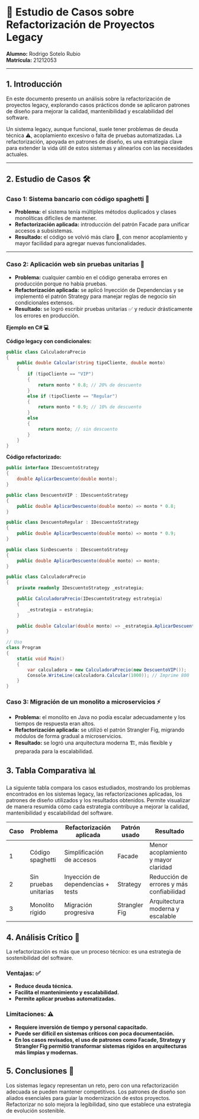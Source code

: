 # 📑 Estudio de Casos sobre Refactorización de Proyectos Legacy

**Alumno:** Rodrigo Sotelo Rubio  
**Matrícula:** 21212053

---

## 1. Introducción 

En este documento presento un análisis sobre la refactorización de proyectos legacy, explorando casos prácticos donde se aplicaron patrones de diseño para mejorar la calidad, mantenibilidad y escalabilidad del software.

Un sistema legacy, aunque funcional, suele tener problemas de deuda técnica ⚠️, acoplamiento excesivo o falta de pruebas automatizadas. La refactorización, apoyada en patrones de diseño, es una estrategia clave para extender la vida útil de estos sistemas y alinearlos con las necesidades actuales.

---

## 2. Estudio de Casos 🛠️

### Caso 1: Sistema bancario con código spaghetti 🍝

- **Problema:** el sistema tenía múltiples métodos duplicados y clases monolíticas difíciles de mantener.  
- **Refactorización aplicada:** introducción del patrón Facade para unificar accesos a subsistemas.  
- **Resultado:** el código se volvió más claro 📝, con menor acoplamiento y mayor facilidad para agregar nuevas funcionalidades.

---

### Caso 2: Aplicación web sin pruebas unitarias 🐞

- **Problema:** cualquier cambio en el código generaba errores en producción porque no había pruebas.  
- **Refactorización aplicada:** se aplicó Inyección de Dependencias y se implementó el patrón Strategy para manejar reglas de negocio sin condicionales extensos.  
- **Resultado:** se logró escribir pruebas unitarias ✅ y reducir drásticamente los errores en producción.

**Ejemplo en C# 💻**

**Código legacy con condicionales:**

```csharp
public class CalculadoraPrecio
{
    public double Calcular(string tipoCliente, double monto)
    {
        if (tipoCliente == "VIP")
        {
            return monto * 0.8; // 20% de descuento
        }
        else if (tipoCliente == "Regular")
        {
            return monto * 0.9; // 10% de descuento
        }
        else
        {
            return monto; // sin descuento
        }
    }
}
```

**Código refactorizado:**


```csharp
public interface IDescuentoStrategy
{
    double AplicarDescuento(double monto);
}

public class DescuentoVIP : IDescuentoStrategy
{
    public double AplicarDescuento(double monto) => monto * 0.8;
}

public class DescuentoRegular : IDescuentoStrategy
{
    public double AplicarDescuento(double monto) => monto * 0.9;
}

public class SinDescuento : IDescuentoStrategy
{
    public double AplicarDescuento(double monto) => monto;
}

public class CalculadoraPrecio
{
    private readonly IDescuentoStrategy _estrategia;

    public CalculadoraPrecio(IDescuentoStrategy estrategia)
    {
        _estrategia = estrategia;
    }

    public double Calcular(double monto) => _estrategia.AplicarDescuento(monto);
}

// Uso
class Program
{
    static void Main()
    {
        var calculadora = new CalculadoraPrecio(new DescuentoVIP());
        Console.WriteLine(calculadora.Calcular(1000)); // Imprime 800
    }
}

```

### Caso 3: Migración de un monolito a microservicios ⚡

- **Problema:** el monolito en Java no podía escalar adecuadamente y los tiempos de respuesta eran altos.
- **Refactorización aplicada:** se utilizó el patrón Strangler Fig, migrando módulos de forma gradual a microservicios.
- **Resultado:** se logró una arquitectura moderna 🏗️, más flexible y preparada para la escalabilidad.


## 3. Tabla Comparativa 📊
La siguiente tabla compara los casos estudiados, mostrando los problemas encontrados en los sistemas legacy, las refactorizaciones aplicadas, los patrones de diseño utilizados y los resultados obtenidos. Permite visualizar de manera resumida cómo cada estrategia contribuye a mejorar la calidad, mantenibilidad y escalabilidad del software.

| Caso | Problema              | Refactorización aplicada          | Patrón usado  | Resultado                                |
| ---- | --------------------- | --------------------------------- | ------------- | ---------------------------------------- |
| 1    | Código spaghetti      | Simplificación de accesos         | Facade        | Menor acoplamiento y mayor claridad      |
| 2    | Sin pruebas unitarias | Inyección de dependencias + tests | Strategy      | Reducción de errores y más confiabilidad |
| 3    | Monolito rígido       | Migración progresiva              | Strangler Fig | Arquitectura moderna y escalable         |

## 4. Análisis Crítico 🧐
La refactorización es más que un proceso técnico: es una estrategia de sostenibilidad del software.

### Ventajas: ✅

- **Reduce deuda técnica.**
- **Facilita el mantenimiento y escalabilidad.**
- **Permite aplicar pruebas automatizadas.**

### Limitaciones: ⚠️

- **Requiere inversión de tiempo y personal capacitado.**
- **Puede ser difícil en sistemas críticos con poca documentación.**
- **En los casos revisados, el uso de patrones como Facade, Strategy y Strangler Fig permitió transformar sistemas rígidos en arquitecturas más limpias y modernas.**

## 5. Conclusiones 🏁

Los sistemas legacy representan un reto, pero con una refactorización adecuada se pueden mantener competitivos.
Los patrones de diseño son aliados esenciales para guiar la modernización de estos proyectos.
Refactorizar no solo mejora la legibilidad, sino que establece una estrategia de evolución sostenible.














